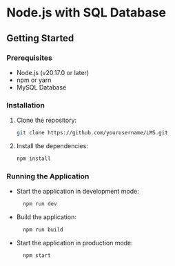 # Node.js with SQL Database

## Getting Started

### Prerequisites

- Node.js (v20.17.0 or later)
- npm or yarn
- MySQL Database

### Installation

1. Clone the repository:

   ```bash
   git clone https://github.com/yourusername/LMS.git

2. Install the dependencies:

   ```bash
   npm install

### Running the Application
- Start the application in development mode:
   ```bash
     npm run dev
- Build the application:
   ```bash
     npm run build
- Start the application in production mode:
   ```bash
     npm start
